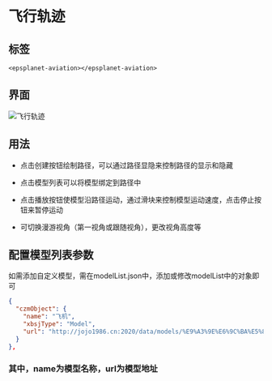 #  飞行轨迹

## 标签

```vue
<epsplanet-aviation></epsplanet-aviation>
```

## 界面

![飞行轨迹](../../assets/aviation.png)

## 用法

- 点击创建按钮绘制路径，可以通过路径显隐来控制路径的显示和隐藏

- 点击模型列表可以将模型绑定到路径中

- 点击播放按钮使模型沿路径运动，通过滑块来控制模型运动速度，点击停止按钮来暂停运动

- 可切换漫游视角（第一视角或跟随视角），更改视角高度等

## 配置模型列表参数

如需添加自定义模型，需在modelList.json中，添加或修改modelList中的对象即可

```JSON
{
  "czmObject": {
    "name": "飞机",
    "xbsjType": "Model",
    "url": "http://jojo1986.cn:2020/data/models/%E9%A3%9E%E6%9C%BA%E5%8F%8A%E8%88%AA%E7%A9%BA/%E5%AE%A2%E6%9C%BA/%E5%AE%A2%E6%9C%BA.glb"
  }
},
```

### 其中，name为模型名称，url为模型地址


